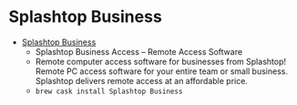 # Splashtop Business
- [Splashtop Business](https://www.splashtop.com/business)
  -  Splashtop Business Access – Remote Access Software
  - Remote computer access software for businesses from Splashtop! Remote PC access software for your entire team or small business. Splashtop delivers remote access at an affordable price.
  - `brew cask install Splashtop Business`
